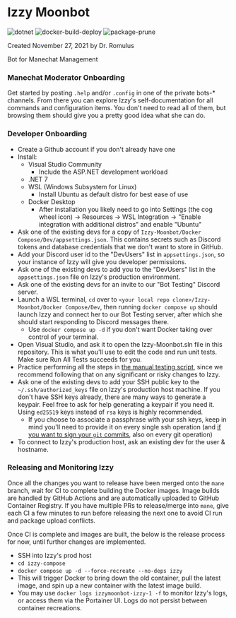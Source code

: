 # Izzy Moonbot

![dotnet](https://github.com/Manechat/izzy-moonbot/actions/workflows/dotnet.yml/badge.svg)
![docker-build-deploy](https://github.com/Manechat/izzy-moonbot/actions/workflows/docker-build-deploy.yml/badge.svg)
![package-prune](https://github.com/Manechat/izzy-moonbot/actions/workflows/package-prune.yml/badge.svg)

Created November 27, 2021 by Dr. Romulus

Bot for Manechat Management

### Manechat Moderator Onboarding

Get started by posting `.help` and/or `.config` in one of the private bots-* channels. From there you can explore Izzy's self-documentation for all commands and configuration items. You don't need to read all of them, but browsing them should give you a pretty good idea what she can do.

### Developer Onboarding

- Create a Github account if you don't already have one
- Install:
  - Visual Studio Community
    - Include the ASP.NET development workload
  - .NET 7
  - WSL (Windows Subsystem for Linux)
    - Install Ubuntu as default distro for best ease of use
  - Docker Desktop
    - After installation you likely need to go into Settings (the cog wheel icon) -> Resources -> WSL Integration -> "Enable integration with additional distros" and enable "Ubuntu"
- Ask one of the existing devs for a copy of `Izzy-Moonbot/Docker Compose/Dev/appsettings.json`. This contains secrets such as Discord tokens and database credentials that we don't want to store in GitHub.
- Add your Discord user id to the "DevUsers" list in `appsettings.json`, so your instance of Izzy will give you developer permissions.
- Ask one of the existing devs to add you to the "DevUsers" list in the `appsettings.json` file on Izzy's production environment.
- Ask one of the existing devs for an invite to our "Bot Testing" Discord server.
- Launch a WSL terminal, `cd` over to `<your local repo clone>/Izzy-Moonbot/Docker Compose/Dev`, then running `docker compose up` should launch Izzy and connect her to our Bot Testing server, after which she should start responding to Discord messages there.
  - Use `docker compose up -d` if you don't want Docker taking over control of your terminal.
- Open Visual Studio, and ask it to open the Izzy-Moonbot.sln file in this repository. This is what you'll use to edit the code and run unit tests. Make sure Run All Tests succeeds for you.
- Practice performing all the steps in [the manual testing script](https://github.com/Manechat/izzy-moonbot/blob/mane/ManualTestingScript.md), since we recommend following that on any significant or risky changes to Izzy.
- Ask one of the existing devs to add your SSH public key to the `~/.ssh/authorized_keys` file on Izzy's production host machine. If you don't have SSH keys already, there are many ways to generate a keypair. Feel free to ask for help generating a keypair if you need it. Using `ed25519` keys instead of `rsa` keys is highly recommended.
  - If you choose to associate a passphrase with your ssh keys, keep in mind you'll need to provide it on every single ssh operation (and [if you want to sign your `git` commits](https://docs.github.com/en/authentication/managing-commit-signature-verification/telling-git-about-your-signing-key#telling-git-about-your-ssh-key), also on every git operation)
- To connect to Izzy's production host, ask an existing dev for the user & hostname.

### Releasing and Monitoring Izzy

Once all the changes you want to release have been merged onto the `mane` branch, wait for CI to complete building the Docker images. Image builds are handled by GitHub Actions and are automatically uploaded to GitHub Container Registry. If you have multiple PRs to release/merge into `mane`, give each CI a few minutes to run before releasing the next one to avoid CI run and package upload conflicts.

Once CI is complete and images are built, the below is the release process for now, until further changes are implemented.
- SSH into Izzy's prod host
- `cd izzy-compose`
- `docker compose up -d --force-recreate --no-deps izzy`
- This will trigger Docker to bring down the old container, pull the latest image, and spin up a new container with the latest image build.
- You may use `docker logs izzymoonbot-izzy-1 -f` to monitor Izzy's logs, or access them via the Portainer UI. Logs do not persist between container recreations.
